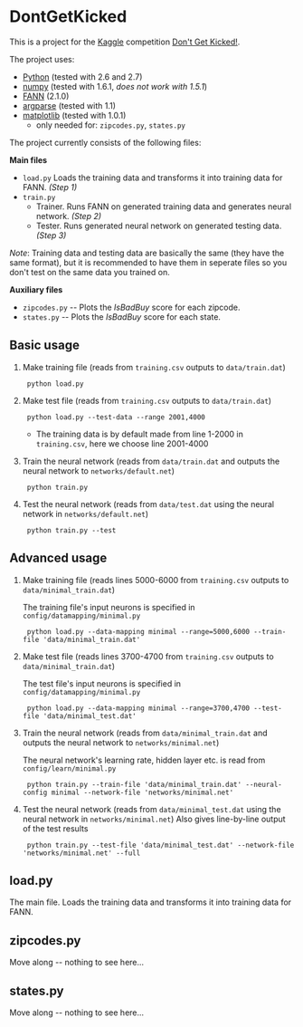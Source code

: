 # DontGetKicked
This is a project for the [Kaggle](http://kaggle.com) competition [Don't Get Kicked!](http://www.kaggle.com/c/DontGetKicked).

The project uses:

 * [Python](python.org) (tested with 2.6 and 2.7)
 * [numpy](http://numpy.org/) (tested with 1.6.1, _does not work with 1.5.1_)
 * [FANN](http://leenissen.dk/fann/wp/) (2.1.0)
 * [argparse](http://pypi.python.org/pypi/argparse) (tested with 1.1)
 * [matplotlib](http://matplotlib.sourceforge.net) (tested with 1.0.1)
	* only needed for: `zipcodes.py`, `states.py`


The project currently consists of the following files:

__Main files__

 * `load.py` Loads the training data and transforms it into training data for FANN. _(Step 1)_
 * `train.py`
 	* Trainer. Runs FANN on generated training data and generates neural network. _(Step 2)_
	* Tester. Runs generated neural network on generated testing data. _(Step 3)_

_Note_: Training data and testing data are basically the same (they have the same format),
        but it is recommended to have them in seperate files so you don't test on the same data you trained on.

__Auxiliary files__
 
 * `zipcodes.py` -- Plots the _IsBadBuy_ score for each zipcode.
 * `states.py` -- Plots the _IsBadBuy_ score for each state.

## Basic usage

1. Make training file (reads from `training.csv` outputs to `data/train.dat`)

        python load.py

2. Make test file (reads from `training.csv` outputs to `data/train.dat`)

        python load.py --test-data --range 2001,4000
   
   * The training data is by default made from line 1-2000 in `training.csv`, here we choose line 2001-4000
3. Train the neural network (reads from `data/train.dat` and outputs the neural network to `networks/default.net`)

        python train.py

4. Test the neural network (reads from `data/test.dat` using the neural network in `networks/default.net`)

        python train.py --test

## Advanced usage

1. Make training file (reads lines 5000-6000 from `training.csv` outputs to `data/minimal_train.dat`)
   
   The training file's input neurons is specified in `config/datamapping/minimal.py`

        python load.py --data-mapping minimal --range=5000,6000 --train-file 'data/minimal_train.dat'

2. Make test file (reads lines 3700-4700 from `training.csv` outputs to `data/minimal_train.dat`)
   
   The test file's input neurons is specified in `config/datamapping/minimal.py`

        python load.py --data-mapping minimal --range=3700,4700 --test-file 'data/minimal_test.dat'
   
3. Train the neural network (reads from `data/minimal_train.dat` and outputs the neural network to `networks/minimal.net`)
   
   The neural network's learning rate, hidden layer etc. is read from `config/learn/minimal.py`

        python train.py --train-file 'data/minimal_train.dat' --neural-config minimal --network-file 'networks/minimal.net'

4. Test the neural network (reads from `data/minimal_test.dat` using the neural network in `networks/minimal.net`)
   Also gives line-by-line output of the test results

        python train.py --test-file 'data/minimal_test.dat' --network-file 'networks/minimal.net' --full


## load.py
The main file. Loads the training data and transforms it into training data for FANN.


## zipcodes.py
Move along -- nothing to see here...

## states.py
Move along -- nothing to see here...